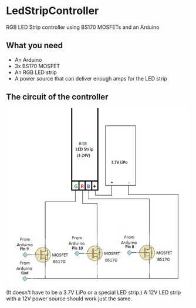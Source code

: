 # LedStripController
RGB LED Strip controller using BS170 MOSFETs and an Arduino

## What you need
* An Arduino
* 3x BS170 MOSFET
* An RGB LED strip
* A power source that can deliver enough amps for the LED strip 

## The circuit of the controller
![Screenshot](ControllerCircuit.jpg)  
(It doesn't have to be a 3.7V LiPo or a special LED strip.)
A 12V LED strip with a 12V power source should work just the same.